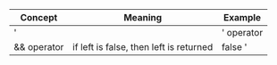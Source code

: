 | Concept | Meaning | Example |
|---------|---------|---------|
| '||' operator | if left is false, right is returned | true '||' X --> X |
| && operator | if left is false, then left is returned | false '||' X --> X |

